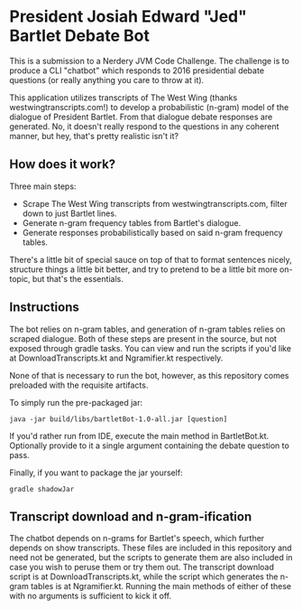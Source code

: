 # President Josiah Edward "Jed" Bartlet Debate Bot

This is a submission to a Nerdery JVM Code Challenge. The challenge is to produce a CLI "chatbot" which responds to
2016 presidential debate questions (or really anything you care to throw at it).

This application utilizes transcripts of The West Wing (thanks westwingtranscripts.com!) to develop a probabilistic
(n-gram) model of the dialogue of President Bartlet. From that dialogue debate responses are generated. No, it doesn't
really respond to the questions in any coherent manner, but hey, that's pretty realistic isn't it?

## How does it work?

Three main steps:

   * Scrape The West Wing transcripts from westwingtranscripts.com, filter down to just Bartlet lines.
   * Generate n-gram frequency tables from Bartlet's dialogue.
   * Generate responses probabilistically based on said n-gram frequency tables.

There's a little bit of special sauce on top of that to format sentences nicely, structure things a little bit
better, and try to pretend to be a little bit more on-topic, but that's the essentials.

## Instructions

The bot relies on n-gram tables, and generation of n-gram tables relies on scraped dialogue. Both of these steps
are present in the source, but not exposed through gradle tasks. You can view and run the scripts if you'd like at
DownloadTranscripts.kt and Ngramifier.kt respectively.

None of that is necessary to run the bot, however, as this repository comes preloaded with the requisite artifacts.

To simply run the pre-packaged jar:

```
java -jar build/libs/bartletBot-1.0-all.jar [question]
```

If you'd rather run from IDE, execute the main method in BartletBot.kt. Optionally provide to it a single argument containing the debate question
to pass.

Finally, if you want to package the jar yourself:

```
gradle shadowJar
```

## Transcript download and n-gram-ification

The chatbot depends on n-grams for Bartlet's speech, which further depends on show transcripts. These files are
included in this repository and need not be generated, but the scripts to generate them are also included in
case you wish to peruse them or try them out. The transcript download script is at DownloadTranscripts.kt, while
the script which generates the n-gram tables is at Ngramifier.kt. Running the main methods of either of these
with no arguments is sufficient to kick it off.
